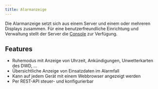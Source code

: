 ```yaml
---
title: Alarmanzeige
---
```

Die Alarmanzeige setzt sich aus einem Server und einem oder mehreren Displays zusammen.
Für eine benutzerfreundliche Einrichtung und Verwaltung stellt der Server die [Console](05_Console.md) zur Verfügung.

## Features

- Ruhemodus mit Anzeige von Uhrzeit, Ankündigungen, Unwetterkarten des DWD, ...
- Übersichtliche Anzeige von Einsatzdaten im Alarmfall
- Kann auf jedem Gerät mit einem Webbrowser angezeigt werden
- Per REST-API steuer- und konfigurierbar